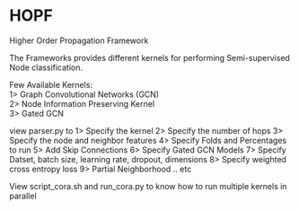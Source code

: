# HOPF

Higher Order Propagation Framework 

The Frameworks provides different kernels for performing Semi-supervised Node classification.

Few Available Kernels: </br>
1> Graph Convolutional Networks (GCN)  </br>
2> Node Information Preserving Kernel </br>
3> Gated GCN </br>


view parser.py to
1> Specify the kernel
2> Specify the number of hops
3> Specify the node and neighbor features 
4> Specify Folds and Percentages to run
5> Add Skip Connections
6> Specify Gated GCN Models
7> Specify Datset, batch size, learning rate, dropout, dimensions
8> Specify weighted cross entropy loss
9> Partial Neighborhood
.. etc

View script_cora.sh and run_cora.py to know how to run multiple kernels in parallel 